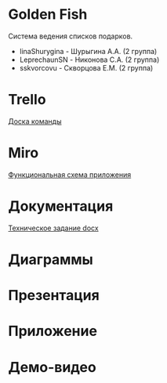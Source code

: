 # Golden Fish
Система ведения списков подарков.

- linaShurygina - Шурыгина А.А. (2 группа)
- LeprechaunSN - Никонова С.А. (2 группа)
- sskvorcovu - Скворцова Е.М. (2 группа)

# Trello

[Доска команды](https://trello.com/b/4kthYYdc/тп)

# Miro
[Функциональная схема приложения](https://miro.com/app/board/o9J_kvXdLu8=/)

# Документация
[Техническое задание docx](./Documents/Техническое_задание.docx)

# Диаграммы

# Презентация

# Приложение

# Демо-видео
